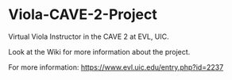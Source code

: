 # Viola-CAVE-2-Project
Virtual Viola Instructor in the CAVE 2 at EVL, UIC.

Look at the Wiki for more information about the project.

For more information: https://www.evl.uic.edu/entry.php?id=2237
